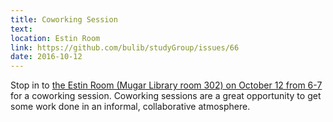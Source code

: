 ```yaml
---
title: Coworking Session
text: 
location: Estin Room
link: https://github.com/bulib/studyGroup/issues/66
date: 2016-10-12
---
```


Stop in to [the Estin Room (Mugar Library room 302) on October 12 from 6-7](https://github.com/bulib/studyGroup/issues/66) for a coworking session. Coworking sessions are a great opportunity to get some work done in an informal, collaborative atmosphere. 
